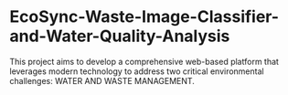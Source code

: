 # EcoSync-Waste-Image-Classifier-and-Water-Quality-Analysis
This project aims to develop a comprehensive web-based platform that leverages modern technology to address two critical environmental challenges:  WATER AND WASTE MANAGEMENT. 
